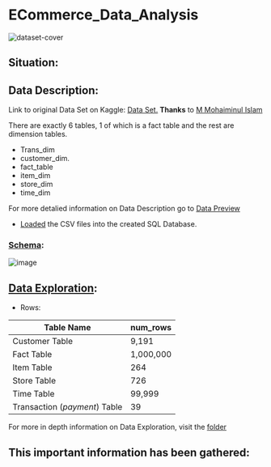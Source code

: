 # ECommerce_Data_Analysis

![dataset-cover](https://github.com/mfernandezcean/ECommerce_Data_Analysis/assets/105746149/05cbb1a5-1bb4-4ec2-b5ed-2f7ec411f61f)

## Situation:



## Data Description:

Link to original Data Set on Kaggle: [Data Set.](https://www.kaggle.com/datasets/mmohaiminulislam/ecommerce-data-analysis) **Thanks** to [M Mohaiminul Islam](https://www.kaggle.com/mmohaiminulislam)

There are exactly 6 tables, 1 of which is a fact table and the rest are dimension tables.

 - Trans_dim  
 - customer_dim.    
 - fact_table
 - item_dim
 - store_dim 
 - time_dim

For more detalied information on Data Description go to [Data Preview](https://github.com/mfernandezcean/ECommerce_Data_Analysis/tree/main/Data_Preview)

- [Loaded](https://github.com/mfernandezcean/ECommerce_Data_Analysis/tree/main/Data_Loading) the CSV files into the created SQL Database. 

### [Schema](https://github.com/mfernandezcean/ECommerce_Data_Analysis/edit/main/Data_Schema/Readme.md):

![image](https://github.com/mfernandezcean/ECommerce_Data_Analysis/assets/105746149/bd1c6fe0-f08b-466b-86ea-0af420752ee2)


## [Data Exploration](%5BLoaded%5D%28https://github.com/mfernandezcean/ECommerce_Data_Analysis/tree/main/Data_Loading%29):

- Rows:

|  Table Name| num_rows |
|--|--|
| Customer Table |9,191|
| Fact Table| 1,000,000|
|Item Table | 264|
| Store Table|726 |
| Time Table|99,999 |
| Transaction (_payment_) Table| 39|


For more in depth information on Data Exploration, visit the [folder](https://github.com/mfernandezcean/ECommerce_Data_Analysis/edit/main/Data_Exploration/Readme.md)

## This important information has been gathered:
